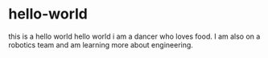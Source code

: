 # hello-world
this is a hello world
hello world i am a dancer who loves food.
I am also on a robotics team and am learning more about engineering.
